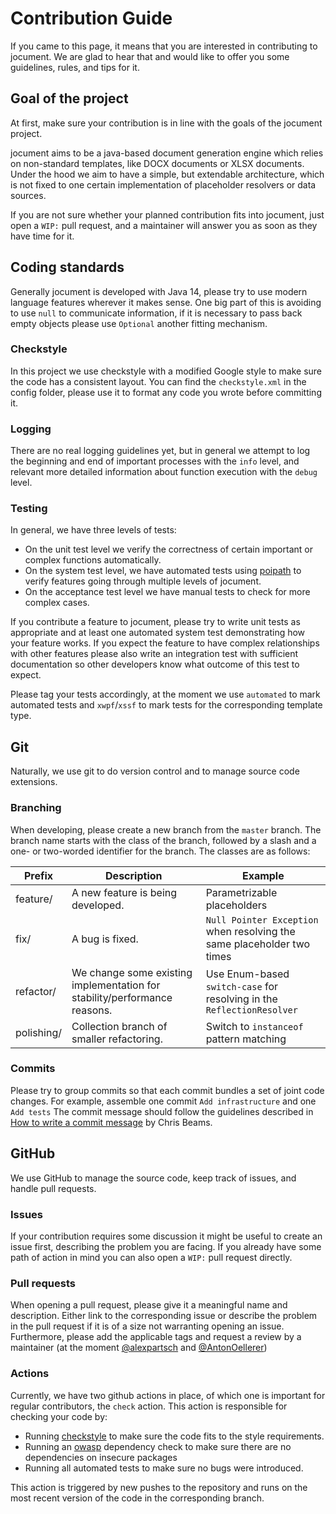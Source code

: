 # Contribution Guide
If you came to this page, it means that you are interested in 
contributing to jocument.
We are glad to hear that and would like to offer you some guidelines,
rules, and tips for it.

## Goal of the project
At first, make sure your contribution is in line with the goals of the 
jocument project.

jocument aims to be a java-based document generation engine which 
relies on non-standard templates, like DOCX documents or XLSX documents.
Under the hood we aim to have a simple, but extendable architecture,
which is not fixed to one certain implementation of placeholder
resolvers or data sources.

If you are not sure whether your planned contribution fits into 
jocument, just open a `WIP:` pull request, and a maintainer will answer
you as soon as they have time for it.

## Coding standards
Generally jocument is developed with Java 14, please try to use modern
language features wherever it makes sense.
One big part of this is avoiding to use `null` to communicate 
information, if it is necessary to pass back empty objects please use
`Optional` another fitting mechanism.

### Checkstyle
In this project we use checkstyle with a modified Google style to make 
sure the code has a consistent layout.
You can find the `checkstyle.xml` in the config folder, please use
it to format any code you wrote before committing it.


### Logging
There are no real logging guidelines yet, but in general we attempt to
log the beginning and end of important processes with the `info` level,
and relevant more detailed information about function execution with 
the `debug` level.

### Testing
In general, we have three levels of tests:
* On the unit test level we verify the correctness of certain important
or complex functions automatically.
* On the system test level, we have automated tests using 
[poipath](https://github.com/DDS-GmbH/poipath) to verify features
going through multiple levels of jocument.
* On the acceptance test level we have manual tests to check for more
complex cases.

If you contribute a feature to jocument, please try to write unit tests
as appropriate and at least one automated system test demonstrating how 
your feature works.
If you expect the feature to have complex relationships with other
features please also write an integration test with sufficient
documentation so other developers know what outcome of this test to
expect.

Please tag your tests accordingly, at the moment we use `automated`
to mark automated tests and `xwpf`/`xssf` to mark tests for the
corresponding template type.

## Git
Naturally, we use git to do version control and to manage
 source code extensions.

### Branching
When developing, please create a new branch from the `master` branch.
The branch name starts with the class of the branch, followed by a
slash and a one- or two-worded identifier for the branch.
The classes are as follows:

| Prefix     | Description                                                               | Example                                                                |
|------------|---------------------------------------------------------------------------|------------------------------------------------------------------------|
| feature/   | A new feature is being developed.                                         | Parametrizable placeholders                                            |
| fix/       | A bug is fixed.                                                           | `Null Pointer Exception` when resolving the same placeholder two times |
| refactor/  | We change some existing implementation for stability/performance reasons. | Use Enum-based `switch-case` for resolving in the `ReflectionResolver` |
| polishing/ | Collection branch of smaller refactoring.                                 | Switch to `instanceof` pattern matching                                |

### Commits
Please try to group commits so that each commit bundles a set of
joint code changes.
For example, assemble one commit `Add infrastructure` and one 
`Add tests`
The commit message should follow the guidelines described in 
[How to write a commit message](https://chris.beams.io/posts/git-commit/)
by Chris Beams.

## GitHub
We use GitHub to manage the source code, keep track of issues, and
handle pull requests.

### Issues
If your contribution requires some discussion it might be useful
to create an issue first, describing the problem you are facing.
If you already have some path of action in mind you can also open a
 `WIP:` pull request directly.

### Pull requests
When opening a pull request, please give it a meaningful name and
description.
Either link to the corresponding issue or describe the problem in the
pull request if it is of a size not warranting opening an issue.
Furthermore, please add the applicable tags and request a review by
a maintainer (at the moment [@alexpartsch](https://github.com/alexpartsch)
and [@AntonOellerer](https://github.com/AntonOellerer))

### Actions
Currently, we have two github actions in place, of which one is
important for regular contributors, the `check` action.
This action is responsible for checking your code by:
* Running [checkstyle](https://checkstyle.org/)
to make sure the code fits to the style requirements.
* Running an [owasp](https://owasp.org/www-project-dependency-check/)
dependency check to make sure there are no dependencies on 
insecure packages
* Running all automated tests to make sure no bugs were introduced.

This action is triggered by new pushes to the repository and runs on 
the most recent version of the code in the corresponding branch.